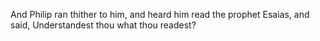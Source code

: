 And Philip ran thither to him, and heard him read the prophet Esaias, and said, Understandest thou what thou readest?
